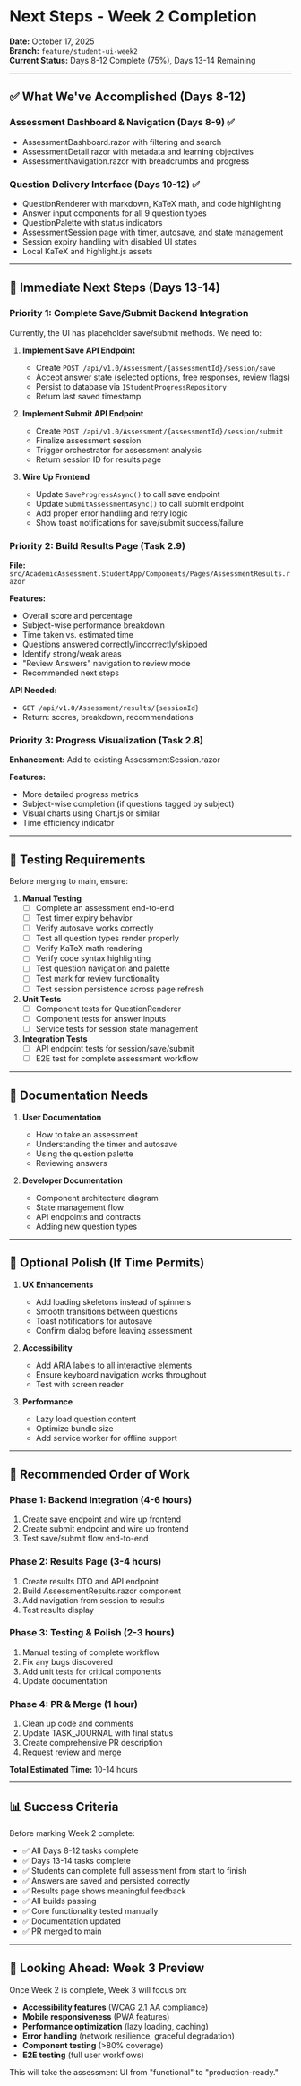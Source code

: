 # Next Steps - Week 2 Completion

**Date:** October 17, 2025  
**Branch:** `feature/student-ui-week2`  
**Current Status:** Days 8-12 Complete (75%), Days 13-14 Remaining

---

## ✅ What We've Accomplished (Days 8-12)

### Assessment Dashboard & Navigation (Days 8-9) ✅

- AssessmentDashboard.razor with filtering and search
- AssessmentDetail.razor with metadata and learning objectives
- AssessmentNavigation.razor with breadcrumbs and progress

### Question Delivery Interface (Days 10-12) ✅

- QuestionRenderer with markdown, KaTeX math, and code highlighting
- Answer input components for all 9 question types
- QuestionPalette with status indicators
- AssessmentSession page with timer, autosave, and state management
- Session expiry handling with disabled UI states
- Local KaTeX and highlight.js assets

---

## 🎯 Immediate Next Steps (Days 13-14)

### Priority 1: Complete Save/Submit Backend Integration

Currently, the UI has placeholder save/submit methods. We need to:

1. **Implement Save API Endpoint**
   - Create `POST /api/v1.0/Assessment/{assessmentId}/session/save`
   - Accept answer state (selected options, free responses, review flags)
   - Persist to database via `IStudentProgressRepository`
   - Return last saved timestamp

2. **Implement Submit API Endpoint**
   - Create `POST /api/v1.0/Assessment/{assessmentId}/session/submit`
   - Finalize assessment session
   - Trigger orchestrator for assessment analysis
   - Return session ID for results page

3. **Wire Up Frontend**
   - Update `SaveProgressAsync()` to call save endpoint
   - Update `SubmitAssessmentAsync()` to call submit endpoint
   - Add proper error handling and retry logic
   - Show toast notifications for save/submit success/failure

### Priority 2: Build Results Page (Task 2.9)

**File:** `src/AcademicAssessment.StudentApp/Components/Pages/AssessmentResults.razor`

**Features:**

- Overall score and percentage
- Subject-wise performance breakdown
- Time taken vs. estimated time
- Questions answered correctly/incorrectly/skipped
- Identify strong/weak areas
- "Review Answers" navigation to review mode
- Recommended next steps

**API Needed:**

- `GET /api/v1.0/Assessment/results/{sessionId}`
- Return: scores, breakdown, recommendations

### Priority 3: Progress Visualization (Task 2.8)

**Enhancement:** Add to existing AssessmentSession.razor

**Features:**

- More detailed progress metrics
- Subject-wise completion (if questions tagged by subject)
- Visual charts using Chart.js or similar
- Time efficiency indicator

---

## 🧪 Testing Requirements

Before merging to main, ensure:

1. **Manual Testing**
   - [ ] Complete an assessment end-to-end
   - [ ] Test timer expiry behavior
   - [ ] Verify autosave works correctly
   - [ ] Test all question types render properly
   - [ ] Verify KaTeX math rendering
   - [ ] Verify code syntax highlighting
   - [ ] Test question navigation and palette
   - [ ] Test mark for review functionality
   - [ ] Test session persistence across page refresh

2. **Unit Tests**
   - [ ] Component tests for QuestionRenderer
   - [ ] Component tests for answer inputs
   - [ ] Service tests for session state management

3. **Integration Tests**
   - [ ] API endpoint tests for session/save/submit
   - [ ] E2E test for complete assessment workflow

---

## 📝 Documentation Needs

1. **User Documentation**
   - How to take an assessment
   - Understanding the timer and autosave
   - Using the question palette
   - Reviewing answers

2. **Developer Documentation**
   - Component architecture diagram
   - State management flow
   - API endpoints and contracts
   - Adding new question types

---

## 🎨 Optional Polish (If Time Permits)

1. **UX Enhancements**
   - Add loading skeletons instead of spinners
   - Smooth transitions between questions
   - Toast notifications for autosave
   - Confirm dialog before leaving assessment

2. **Accessibility**
   - Add ARIA labels to all interactive elements
   - Ensure keyboard navigation works throughout
   - Test with screen reader

3. **Performance**
   - Lazy load question content
   - Optimize bundle size
   - Add service worker for offline support

---

## 🚀 Recommended Order of Work

### Phase 1: Backend Integration (4-6 hours)

1. Create save endpoint and wire up frontend
2. Create submit endpoint and wire up frontend
3. Test save/submit flow end-to-end

### Phase 2: Results Page (3-4 hours)

1. Create results DTO and API endpoint
2. Build AssessmentResults.razor component
3. Add navigation from session to results
4. Test results display

### Phase 3: Testing & Polish (2-3 hours)

1. Manual testing of complete workflow
2. Fix any bugs discovered
3. Add unit tests for critical components
4. Update documentation

### Phase 4: PR & Merge (1 hour)

1. Clean up code and comments
2. Update TASK_JOURNAL with final status
3. Create comprehensive PR description
4. Request review and merge

**Total Estimated Time:** 10-14 hours

---

## 📊 Success Criteria

Before marking Week 2 complete:

- ✅ All Days 8-12 tasks complete
- ✅ Days 13-14 tasks complete
- ✅ Students can complete full assessment from start to finish
- ✅ Answers are saved and persisted correctly
- ✅ Results page shows meaningful feedback
- ✅ All builds passing
- ✅ Core functionality tested manually
- ✅ Documentation updated
- ✅ PR merged to main

---

## 🔮 Looking Ahead: Week 3 Preview

Once Week 2 is complete, Week 3 will focus on:

- **Accessibility features** (WCAG 2.1 AA compliance)
- **Mobile responsiveness** (PWA features)
- **Performance optimization** (lazy loading, caching)
- **Error handling** (network resilience, graceful degradation)
- **Component testing** (>80% coverage)
- **E2E testing** (full user workflows)

This will take the assessment UI from "functional" to "production-ready."
